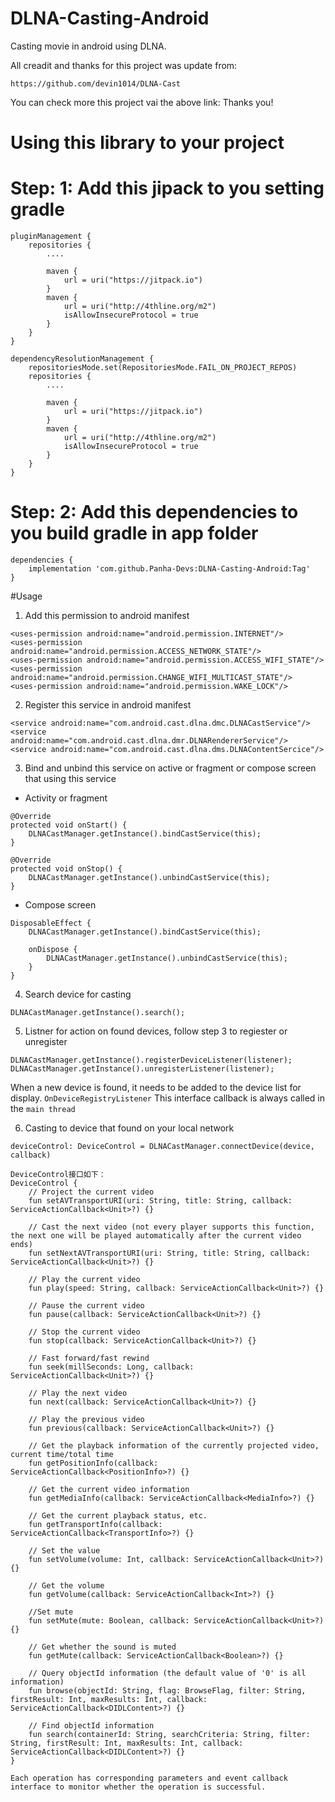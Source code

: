 # DLNA-Casting-Android
Casting movie in android using DLNA.

All creadit and thanks for this project was update from:

```https://github.com/devin1014/DLNA-Cast```

You can check more this project vai the above link: Thanks you!

# Using this library to your project

# Step: 1: Add this jipack to you setting gradle
```
pluginManagement {
    repositories {
        ....

        maven {
            url = uri("https://jitpack.io")
        }
        maven {
            url = uri("http://4thline.org/m2")
            isAllowInsecureProtocol = true
        }
    }
}

dependencyResolutionManagement {
    repositoriesMode.set(RepositoriesMode.FAIL_ON_PROJECT_REPOS)
    repositories {
        ....

        maven {
            url = uri("https://jitpack.io")
        }
        maven {
            url = uri("http://4thline.org/m2")
            isAllowInsecureProtocol = true
        }
    }
}
```
# Step: 2: Add this dependencies to you build gradle in app folder
```
dependencies {
    implementation 'com.github.Panha-Devs:DLNA-Casting-Android:Tag'
}
```

#Usage
1. Add this permission to android manifest

```
<uses-permission android:name="android.permission.INTERNET"/>
<uses-permission android:name="android.permission.ACCESS_NETWORK_STATE"/>
<uses-permission android:name="android.permission.ACCESS_WIFI_STATE"/>
<uses-permission android:name="android.permission.CHANGE_WIFI_MULTICAST_STATE"/>
<uses-permission android:name="android.permission.WAKE_LOCK"/>
```
2. Register this service in android manifest

```
<service android:name="com.android.cast.dlna.dmc.DLNACastService"/>
<service android:name="com.android.cast.dlna.dmr.DLNARendererService"/>
<service android:name="com.android.cast.dlna.dms.DLNAContentSercice"/>
```

3. Bind and unbind this service on active or fragment or compose screen that using this service
   
- Activity or fragment
```
@Override
protected void onStart() {        
    DLNACastManager.getInstance().bindCastService(this);
}

@Override
protected void onStop() {
    DLNACastManager.getInstance().unbindCastService(this);
}
```
- Compose screen
```
DisposableEffect {
    DLNACastManager.getInstance().bindCastService(this);

    onDispose {
        DLNACastManager.getInstance().unbindCastService(this);
    }
}
```

4. Search device for casting
```
DLNACastManager.getInstance().search();
```

5. Listner for action on found devices, follow step 3 to regiester or unregister
```
DLNACastManager.getInstance().registerDeviceListener(listener);
DLNACastManager.getInstance().unregisterListener(listener);
```
When a new device is found, it needs to be added to the device list for display.
`OnDeviceRegistryListener` This interface callback is always called in the `main thread`

6. Casting to device that found on your local network
```
deviceControl: DeviceControl = DLNACastManager.connectDevice(device, callback)

DeviceControl接口如下：
DeviceControl {
    // Project the current video
    fun setAVTransportURI(uri: String, title: String, callback: ServiceActionCallback<Unit>?) {}

    // Cast the next video (not every player supports this function, the next one will be played automatically after the current video ends)
    fun setNextAVTransportURI(uri: String, title: String, callback: ServiceActionCallback<Unit>?) {}

    // Play the current video
    fun play(speed: String, callback: ServiceActionCallback<Unit>?) {}

    // Pause the current video
    fun pause(callback: ServiceActionCallback<Unit>?) {}

    // Stop the current video
    fun stop(callback: ServiceActionCallback<Unit>?) {}

    // Fast forward/fast rewind
    fun seek(millSeconds: Long, callback: ServiceActionCallback<Unit>?) {}

    // Play the next video
    fun next(callback: ServiceActionCallback<Unit>?) {}

    // Play the previous video
    fun previous(callback: ServiceActionCallback<Unit>?) {}

    // Get the playback information of the currently projected video, current time/total time
    fun getPositionInfo(callback: ServiceActionCallback<PositionInfo>?) {}

    // Get the current video information
    fun getMediaInfo(callback: ServiceActionCallback<MediaInfo>?) {}

    // Get the current playback status, etc.
    fun getTransportInfo(callback: ServiceActionCallback<TransportInfo>?) {}

    // Set the value
    fun setVolume(volume: Int, callback: ServiceActionCallback<Unit>?) {}

    // Get the volume
    fun getVolume(callback: ServiceActionCallback<Int>?) {}

    //Set mute
    fun setMute(mute: Boolean, callback: ServiceActionCallback<Unit>?) {}

    // Get whether the sound is muted
    fun getMute(callback: ServiceActionCallback<Boolean>?) {}

    // Query objectId information (the default value of '0' is all information)
    fun browse(objectId: String, flag: BrowseFlag, filter: String, firstResult: Int, maxResults: Int, callback: ServiceActionCallback<DIDLContent>?) {}

    // Find objectId information
    fun search(containerId: String, searchCriteria: String, filter: String, firstResult: Int, maxResults: Int, callback: ServiceActionCallback<DIDLContent>?) {}
}

Each operation has corresponding parameters and event callback interface to monitor whether the operation is successful.
```
